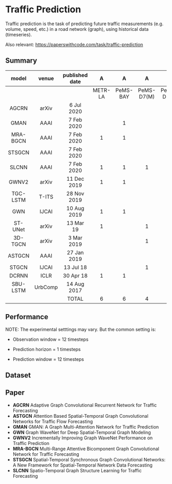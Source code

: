 # Traffic Prediction

Traffic prediction is the task of predicting future traffic measurements (e.g. volume, speed, etc.) in a road network (graph), using historical data (timeseries).

Also relevant: https://paperswithcode.com/task/traffic-prediction

## Summary


|   model  |  venue  | published date |    A    |     A    |      A     |      A     |   A  |    A    |    A    |    A   |    A   |    A   |    A   |   N   |  N  |  N  |   N   |   N   |    N   |       |
|:--------:|:-------:|:--------------:|:-------:|:--------:|:----------:|:----------:|:----:|:-------:|:-------:|:------:|:------:|:------:|:------:|:-----:|:---:|:---:|:-----:|:-----:|:------:|-------|
|          |         |                | METR-LA | PeMS-BAY | PeMS-D7(M) | PeMS-D7(L) | LOOP | PeMS-04 | PeMS-08 | PeMS03 | PeMS04 | PeMS07 | PeMS08 | BJER4 | BJF | BRF | BRF-L | INRIX | Xiamen | TOTAL |
|   AGCRN  |  arXiv  |   6 Jul 2020   |         |          |            |            |      |    1    |    1    |        |        |        |        |       |     |     |       |       |        |   2   |
|   GMAN   |   AAAI  |   7 Feb 2020   |         |     1    |            |            |      |         |         |        |        |        |        |       |     |     |       |       |    1   |   2   |
| MRA-BGCN |   AAAI  |   7 Feb 2020   |    1    |     1    |            |            |      |         |         |        |        |        |        |       |     |     |       |       |        |   2   |
|  STSGCN  |   AAAI  |   7 Feb 2020   |         |          |            |            |      |         |         |    1   |    1   |    1   |    1   |       |     |     |       |       |        |   4   |
|   SLCNN  |   AAAI  |   7 Feb 2020   |    1    |     1    |      1     |            |      |         |         |        |        |        |        |       |  1  |  1  |   1   |       |        |   6   |
|   GWNV2  |  arXiv  |   11 Dec 2019  |    1    |     1    |            |            |      |         |         |        |        |        |        |       |     |     |       |       |        |   2   |
| TGC-LSTM |  T-ITS  |   28 Nov 2019  |         |          |            |            |   1  |         |         |        |        |        |        |       |     |     |       |   1   |        |   2   |
|    GWN   |  IJCAI  |   10 Aug 2019  |    1    |     1    |            |            |      |         |         |        |        |        |        |       |     |     |       |       |        |   2   |
|  ST-UNet |  arXiv  |    13 Mar 19   |    1    |          |      1     |      1     |      |         |         |        |        |        |        |       |     |     |       |       |        |   3   |
|  3D-TGCN |  arXiv  |   3 Mar 2019   |         |          |      1     |      1     |      |         |         |        |        |        |        |       |     |     |       |       |        |   2   |
|  ASTGCN  |   AAAI  |   27 Jan 2019  |         |          |            |            |      |    1    |    1    |        |        |        |        |       |     |     |       |       |        |   2   |
|   STGCN  |  IJCAI  |    13 Jul 18   |         |          |      1     |      1     |      |         |         |        |        |        |        |   1   |     |     |       |       |        |   3   |
|   DCRNN  |   ICLR  |    30 Apr 18   |    1    |     1    |            |            |      |         |         |        |        |        |        |       |     |     |       |       |        |   2   |
| SBU-LSTM | UrbComp |   14 Aug 2017  |         |          |            |            |   1  |         |         |        |        |        |        |       |     |     |       |   1   |        |   2   |
|          |         |      TOTAL     |    6    |     6    |      4     |      3     |   2  |    2    |    2    |    1   |    1   |    1   |    1   |   1   |  1  |  1  |   1   |   2   |    1   |       |


## Performance

NOTE: The experimental setttings may vary. But the common setting is:

* Observation window = 12 timesteps

* Prediction horizon = 1 timesteps

* Prediction window = 12 timesteps

## Dataset



## Paper

* **AGCRN**	Adaptive Graph Convolutional Recurrent Network for Traffic Forecasting
* **ASTGCN**	Attention Based Spatial-Temporal Graph Convolutional Networks for Traffic Flow Forecasting
* **GMAN**	GMAN: A Graph Multi-Attention Network for Traffic Prediction
* **GWN**	Graph WaveNet for Deep Spatial-Temporal Graph Modeling
* **GWNV2**	Incrementally Improving Graph WaveNet Performance on Traffic Prediction
* **MRA-BGCN**	Multi-Range Attentive Bicomponent Graph Convolutional Network for Traffic Forecasting
* **STSGCN**	Spatial-Temporal Synchronous Graph Convolutional Networks: A New Framework for Spatial-Temporal Network Data Forecasting
* **SLCNN**	Spatio-Temporal Graph Structure Learning for Traffic Forecasting

